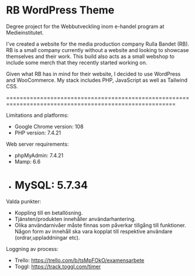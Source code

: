 # RB WordPress Theme

Degree project for the Webbutveckling inom e-handel program at Medieinstitutet.

I've created a website for the media production company Rulla Bandet (RB).
RB is a small company currently without a website and looking to showcase themselves and their work.
This build also acts as a small webshop to include some merch that they recently started working on.

Given what RB has in mind for their website, I decided to use WordPress and WooCommerce.
My stack includes PHP, JavaScript as well as Tailwind CSS.

========================================================================================================

Limitations and platforms:

- Google Chrome version: 108
- PHP version: 7.4.21

Web server requirements:

- phpMyAdmin: 7.4.21
- Mamp: 6.6
- # MySQL: 5.7.34

Valda punkter:

- Koppling till en betallösning.
- Tjänsten/produkten innehåller användarhantering.
- Olika användarnivåer måste finnas som påverkar tillgång till funktioner. Någon form av innehåll ska vara kopplat till respektive användare (ordrar,uppladdningar etc).

Loggning av process:

- Trello: https://trello.com/b/tsMpFOkO/examensarbete
- Toggl: https://track.toggl.com/timer
